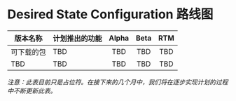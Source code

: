 # <a name="desired-state-configuration-roadmap"></a>Desired State Configuration 路线图

| 版本名称 | 计划推出的功能 | Alpha | Beta | RTM |
| ---- | -------- | :-------: | :-------:| :-----: |
| 可下载的包 | TBD | TBD | TBD | TBD |
| TBD | TBD | TBD | TBD | TBD |

*注意：此表目前只是占位符。在接下来的几个月中，我们将在逐步实现计划的过程中不断更新此表。* 